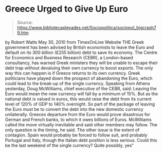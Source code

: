 # Greece Urged to Give Up Euro

> Source: https://www.bibliotecapleyades.net/Sociopolitica/sociopol_bigcrash79.htm

by Robert Watts
May 30, 2010
from
TimesOnLine Website
THE Greek government has been advised by British economists to leave the
Euro and default on its 300 billion (£255 billion) debt to save its
economy.
The Centre for Economics and Business Research (CEBR),
a London-based consultancy, has warned Greek ministers they will be unable
to escape their debt trap without devaluing their own currency to boost
exports. The only way this can happen is if Greece returns to its own
currency.
Greek politicians have played down the prospect of abandoning the Euro,
which could lead to the break-up of the single currency.
Speaking from Athens yesterday, Doug McWilliams, chief executive of
the CEBR, said:
Leaving the Euro would mean the new
currency will fall by a minimum of 15%. But as the national debt is
valued in euros, this would raise the debt from its current level of
120% of GDP to 140% overnight.
So part of the package of leaving the Euro
must be to convert the debt into the new domestic currency
unilaterally.
Greeces departure from the Euro would prove
disastrous for German and French banks, to which it owes billions of Euros.
McWilliams called the move virtually inevitable and said other members may
follow.
The only question is the timing, he said.
The other issue is the extent of contagion. Spain would probably be
forced to follow suit, and probably Portugal and Italy, though the
Italian debt position is less serious.
Could this be the last weekend of the single currency? Quite possibly,
yes"
